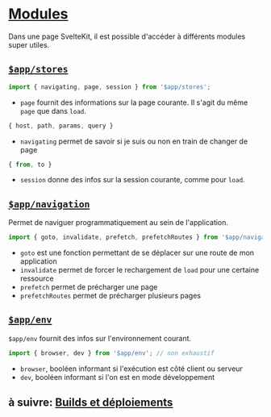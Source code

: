 # [Modules](https://kit.svelte.dev/docs#modules)

Dans une page SvelteKit, il est possible d'accéder à différents modules super utiles.


## [`$app/stores`](https://kit.svelte.dev/docs#modules-$app-stores)

```js
import { navigating, page, session } from '$app/stores';
```

- `page` fournit des informations sur la page courante. Il s'agit du même `page` que dans `load`.
```js
{ host, path, params, query }
```
- `navigating` permet de savoir si je suis ou non en train de changer de page
```js
{ from, to }
```
- `session` donne des infos sur la session courante, comme pour `load`.


## [`$app/navigation`](https://kit.svelte.dev/docs#modules-$app-navigation)

Permet de naviguer programmatiquement au sein de l'application.

```js
import { goto, invalidate, prefetch, prefetchRoutes } from '$app/navigation';
```

- `goto` est une fonction permettant de se déplacer sur une route de mon application
- `invalidate` permet de forcer le rechargement de `load` pour une certaine ressource
- `prefetch` permet de précharger une page
- `prefetchRoutes` permet de précharger plusieurs pages


## [`$app/env`](https://kit.svelte.dev/docs#modules-$app-env)

`$app/env` fournit des infos sur l'environnement courant.

```js
import { browser, dev } from '$app/env'; // non exhaustif
```

- `browser`, booléen informant si l'exécution est côté client ou serveur
- `dev`, booléen informant si l'on est en mode développement

## à suivre: [Builds et déploiements](./6-6_build_and_deploy.md)
